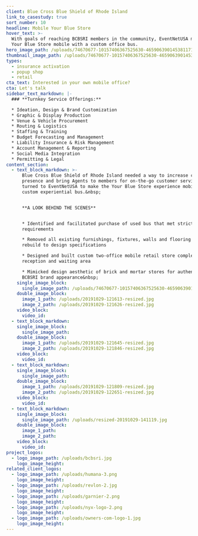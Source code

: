 ```yaml
---
client: Blue Cross Blue Shield of Rhode Island
link_to_casestudy: true
sort_number: 10
headline: Mobile Your Blue Store
hover_text: >-
  With goals of reaching BCBSRI members in the community, EventNetUSA made the
  Your Blue Store mobile with a custom office bus.
hero_image_path: /uploads/74670677-10157406367525630-4659063901453811712-o.jpg
thumbnail_image_path: /uploads/74670677-10157406367525630-4659063901453811712-o.jpg
types:
  - insurance activation
  - popup shop
  - retail
cta_text: Interested in your own mobile office?
cta: Let's talk
sidebar_text_markdown: |-
  ### **Turnkey Service Offerings:**

  * Ideation, Design & Brand Customization
  * Graphic & Display Production
  * Venue & Vehicle Procurement
  * Routing & Logistics
  * Staffing & Training
  * Budget Forecasting and Management
  * Liability Insurance & Risk Management
  * Account Management & Reporting
  * Social Media Integration
  * Permitting & Legal
content_section:
  - text_block_markdown: >-
      Blue Cross Blue Shield of Rhode Island needed a way to increase community
      presence and bring Agents to members for on-the-go customer service. They
      turned to EventNetUSA to make the Your Blue Store experience mobile with a
      custom experiential bus.&nbsp;


      **A LOOK BEHIND THE SCENES**


      * Identified and facilitated purchase of used bus that met strict program
      requirements

      * Removed all existing furnishings, fixtures, walls and flooring to
      rebuild to design specifications

      * Designed and built custom two-office mobile retail store complete with
      reception and waiting area

      * Mimicked design aesthetic of brick and mortar stores for authentic
      BCBSRI brand appearance&nbsp;
    single_image_block:
      single_image_path: /uploads/74670677-10157406367525630-4659063901453811712-o-1.jpg
    double_image_block:
      image_1_path: /uploads/20191029-121613-resized.jpg
      image_2_path: /uploads/20191029-121626-resized.jpg
    video_block:
      video_id:
  - text_block_markdown:
    single_image_block:
      single_image_path:
    double_image_block:
      image_1_path: /uploads/20191029-121645-resized.jpg
      image_2_path: /uploads/20191029-121846-resized.jpg
    video_block:
      video_id:
  - text_block_markdown:
    single_image_block:
      single_image_path:
    double_image_block:
      image_1_path: /uploads/20191029-121809-resized.jpg
      image_2_path: /uploads/20191029-122651-resized.jpg
    video_block:
      video_id:
  - text_block_markdown:
    single_image_block:
      single_image_path: /uploads/resized-20191029-141119.jpg
    double_image_block:
      image_1_path:
      image_2_path:
    video_block:
      video_id:
project_logos:
  - logo_image_path: /uploads/bcbsri.jpg
    logo_image_height:
related_client_logos:
  - logo_image_path: /uploads/humana-3.png
    logo_image_height:
  - logo_image_path: /uploads/revlon-2.jpg
    logo_image_height:
  - logo_image_path: /uploads/garnier-2.png
    logo_image_height:
  - logo_image_path: /uploads/nyx-logo-2.png
    logo_image_height:
  - logo_image_path: /uploads/owners-com-logo-1.jpg
    logo_image_height:
---
```

